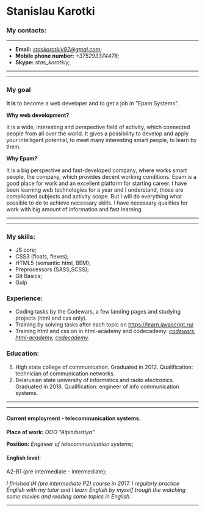 # Stanislau Karotki

### My contacts:

---

* **Email:** *staskorotkiy92@gmai.com;*
* **Mobile phone number:** *+375293374478;*
* **Skype:** *stas_korotkiy;*

---

---

### My goal
 
**It is** to become a web developer and to get a job in "Epam Systems". 

**Why web development?**

It is a wide, interesting and perspective field of activity,
 which connected people from all over the world. 
 It gives a possibility to develop and apply your intelligent potential,
  to meet many interesting smart people, to learn by them. 
  
**Why Epam?**

It is a big perspective and fast-developed company, where works smart people, 
the company, which provides decent working conditions.
  Epam is a good place for work and an excellent platform for starting career.
I have been learning web technologies for a year and I understand, 
those are complicated subjects and activity scope. 
But I will do everything what possible to do to achieve necessary skills.
I have necessary qualities for work with big amount of information and fast learning.

---

---

### My skills:
* JS core;
* CSS3 (floats, flexes);
* HTML5 (semantic html, BEM);
* Preprocessors (SASS,SCSS);
* Git Basics;
* Gulp

### Experience:

* Coding tasks by the Codewars,
 a few landing pages and studying projects (html and css only).
* Training  by solving tasks after each topic on https://learn.javascript.ru/
* Training html and css on in html-academy and codecademy:
*[codewars](https://www.codewars.com/users/staskorotkiy92),*
*[html-academy](https://htmlacademy.ru/profile/id206288),*
*[codecademy](https://www.codecademy.com/profiles/StasKorotkiy92).*

### Education:

1. High state college of communication. Graduated in 2012. Qualification: technician of communication networks.
2. Belarusian state university of informatics and radio electronics. Graduated in 2018. Qualification:  engineer of info communication systems.

---

---

#### Current employment - telecommunication systems.

**Place of work:** *OOO "Alpindustiya"*

**Position:** 
*Engineer of telecommunication systems*;

#### English level:

 A2-B1 (pre intermediate - intermediate);

*I finished IH (pre intermediate P2) course in 2017.
I regularly practice English with my tutor and I learn English by myself
 trough the watching some movies and reading some topics in English.*
 
---









